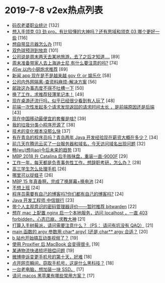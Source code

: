 # 2019-7-8 v2ex热点列表

+ [码农老婆职业统计](https://www.v2ex.com/t/581073#reply132) [132]
+ [想入手领克 03 劲 pro，有比较懂的大神吗？还有思域和领克 03 哪个更好一些](https://www.v2ex.com/t/580887#reply116) [116]
+ [想自带显示器怎么办](https://www.v2ex.com/t/580900#reply111) [111]
+ [双色球预测到放弃](https://www.v2ex.com/t/580917#reply101) [101]
+ [公司说是周末两天去某地旅游，去了之后才知道....](https://www.v2ex.com/t/580879#reply89) [89]
+ [周末准备带家人去上海迪士尼,有什么要注意的吗?](https://www.v2ex.com/t/580882#reply74) [74]
+ [45w 以内小钢炮求推荐](https://www.v2ex.com/t/580891#reply69) [69]
+ [新闻 app 现在是不是越来越 gov 化 or 娱乐化](https://www.v2ex.com/t/580932#reply58) [58]
+ [公司内外网隔离-查资料麻烦-解决方案](https://www.v2ex.com/t/580998#reply56) [56]
+ [邮政这办事态度不得不吐槽一下](https://www.v2ex.com/t/580968#reply50) [50]
+ [换了工作，求推荐轻薄笔记本！](https://www.v2ex.com/t/580909#reply49) [49]
+ [现在桌游还流行吗，似乎已经很少看到有人玩了](https://www.v2ex.com/t/580923#reply48) [48]
+ [前端一次性发起多个请求发现返回的请求时间太长 ，是前端原因还是后端](https://www.v2ex.com/t/580906#reply43) [43]
+ [现在中国移动最便宜的套餐是啥?](https://www.v2ex.com/t/580922#reply39) [39]
+ [我的垃圾分类小程序开源了](https://www.v2ex.com/t/580930#reply38) [38]
+ [技术的变化根本没那么快](https://www.v2ex.com/t/581054#reply37) [37]
+ [有在青岛的程序员吗？青岛两年 Java 开发经验现在薪资大概在多少？](https://www.v2ex.com/t/580863#reply34) [34]
+ [前几天在腾讯云买了一台服务器和域名，今天访问域名出现问题](https://www.v2ex.com/t/580961#reply32) [32]
+ [畅(wu)想(liao)今后未来的趋势](https://www.v2ex.com/t/580907#reply31) [31]
+ [MBP 2018 升 Catalina 后手贱抹盘，重装一直-9000F](https://www.v2ex.com/t/581063#reply29) [29]
+ [工作一年，每天都是负责事务性工作，想辞职考研，怎么办？](https://www.v2ex.com/t/580858#reply28) [28]
+ [高三学生怎么处理手机](https://www.v2ex.com/t/580989#reply26) [26]
+ [哪里可以捉蛏子](https://www.v2ex.com/t/580859#reply26) [26]
+ [MBP 15 年真香啊，完成了换屏幕+换电池](https://www.v2ex.com/t/580886#reply24) [24]
+ [不想上班](https://www.v2ex.com/t/580983#reply24) [24]
+ [程序员需要有自己的博客吗?你们都有自己的博客吗?](https://www.v2ex.com/t/581098#reply24) [24]
+ [Java 开发工程师 中信银行](https://www.v2ex.com/t/580864#reply23) [23]
+ [带个人主观意识的密码管理器评价——暂时推荐 bitwarden](https://www.v2ex.com/t/580916#reply22) [22]
+ [想在 mac 上配置 nginx 启一个本地服务，访问 localhost ，一直 403 forbidden，心态已崩，求教大神](https://www.v2ex.com/t/581046#reply21) [21]
+ [打算入手树莓派，请问需要注意什么？（PS： 请问有坑没有 QAQ）](https://www.v2ex.com/t/581099#reply21) [21]
+ [main 函数的 argv 参数用 char* argv[ ]还是 char** argv 合适？](https://www.v2ex.com/t/580911#reply20) [20]
+ [b 站也开始搞互动类视频了？](https://www.v2ex.com/t/580939#reply19) [19]
+ [使用 Proxifier 后,MacBook 会变得很卡.](https://www.v2ex.com/t/580959#reply19) [19]
+ [某通物流快递损坏赔偿问题](https://www.v2ex.com/t/581069#reply19) [19]
+ [微博申诉变更手机号的第十天，好难](https://www.v2ex.com/t/580890#reply18) [18]
+ [点开网页瞬间，窃取手机号，这是什么黑科技？](https://www.v2ex.com/t/581001#reply18) [18]
+ [一台老电脑，想加装一块 SSD。](https://www.v2ex.com/t/580881#reply17) [17]
+ [请问 macos 黑苹果有哪些常用方案？](https://www.v2ex.com/t/580912#reply17) [17]
